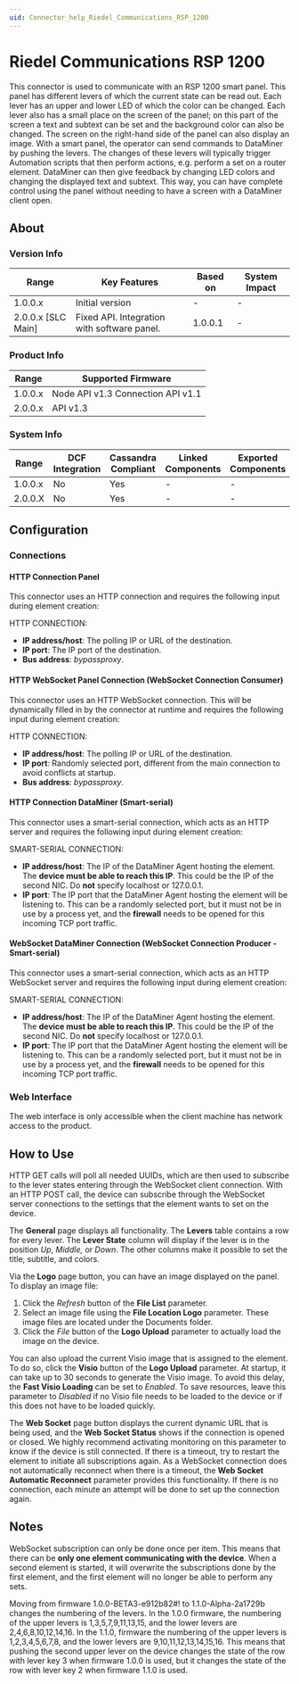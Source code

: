 ```yaml
---
uid: Connector_help_Riedel_Communications_RSP_1200
---
```


# Riedel Communications RSP 1200

This connector is used to communicate with an RSP 1200 smart panel. This panel has different levers of which the current state can be read out. Each lever has an upper and lower LED of which the color can be changed. Each lever also has a small place on the screen of the panel; on this part of the screen a text and subtext can be set and the background color can also be changed. The screen on the right-hand side of the panel can also display an image. With a smart panel, the operator can send commands to DataMiner by pushing the levers. The changes of these levers will typically trigger Automation scripts that then perform actions, e.g. perform a set on a router element. DataMiner can then give feedback by changing LED colors and changing the displayed text and subtext. This way, you can have complete control using the panel without needing to have a screen with a DataMiner client open.

## About

### Version Info

| **Range**            | **Key Features**                            | **Based on** | **System Impact** |
|----------------------|---------------------------------------------|--------------|-------------------|
| 1.0.0.x              | Initial version                             | \-           | \-                |
| 2.0.0.x \[SLC Main\] | Fixed API. Integration with software panel. | 1.0.0.1      | \-                |

### Product Info

| **Range** | **Supported Firmware**            |
|-----------|-----------------------------------|
| 1.0.0.x   | Node API v1.3 Connection API v1.1 |
| 2.0.0.x   | API v1.3                          |

### System Info

| Range     | DCF Integration     | Cassandra Compliant     | Linked Components     | Exported Components     |
|-----------|---------------------|-------------------------|-----------------------|-------------------------|
| 1.0.0.x   | No                  | Yes                     | \-                    | \-                      |
| 2.0.0.X   | No                  | Yes                     | \-                    | \-                      |

## Configuration

### Connections

#### HTTP Connection Panel

This connector uses an HTTP connection and requires the following input during element creation:

HTTP CONNECTION:

- **IP address/host**: The polling IP or URL of the destination.
- **IP port**: The IP port of the destination.
- **Bus address**: *bypassproxy*.

#### HTTP WebSocket Panel Connection (WebSocket Connection Consumer)

This connector uses an HTTP WebSocket connection. This will be dynamically filled in by the connector at runtime and requires the following input during element creation:

HTTP CONNECTION:

- **IP address/host**: The polling IP or URL of the destination.
- **IP port**: Randomly selected port, different from the main connection to avoid conflicts at startup.
- **Bus address**: *bypassproxy*.

#### HTTP Connection DataMiner (Smart-serial)

This connector uses a smart-serial connection, which acts as an HTTP server and requires the following input during element creation:

SMART-SERIAL CONNECTION:

- **IP address/host**: The IP of the DataMiner Agent hosting the element. The **device must be able to reach this IP**. This could be the IP of the second NIC. Do **not** specify localhost or 127.0.0.1.
- **IP port**: The IP port that the DataMiner Agent hosting the element will be listening to. This can be a randomly selected port, but it must not be in use by a process yet, and the **firewall** needs to be opened for this incoming TCP port traffic.

#### WebSocket DataMiner Connection (WebSocket Connection Producer - Smart-serial)

This connector uses a smart-serial connection, which acts as an HTTP WebSocket server and requires the following input during element creation:

SMART-SERIAL CONNECTION:

- **IP address/host**: The IP of the DataMiner Agent hosting the element. The **device must be able to reach this IP**. This could be the IP of the second NIC. Do **not** specify localhost or 127.0.0.1.
- **IP port**: The IP port that the DataMiner Agent hosting the element will be listening to. This can be a randomly selected port, but it must not be in use by a process yet, and the **firewall** needs to be opened for this incoming TCP port traffic.

### Web Interface

The web interface is only accessible when the client machine has network access to the product.

## How to Use

HTTP GET calls will poll all needed UUIDs, which are then used to subscribe to the lever states entering through the WebSocket client connection. With an HTTP POST call, the device can subscribe through the WebSocket server connections to the settings that the element wants to set on the device.

The **General** page displays all functionality. The **Levers** table contains a row for every lever. The **Lever State** column will display if the lever is in the position *Up*, *Middle,* or *Down*. The other columns make it possible to set the title, subtitle, and colors.

Via the **Logo** page button, you can have an image displayed on the panel. To display an image file:

1. Click the *Refresh* button of the **File List** parameter.
2. Select an image file using the **File Location Logo** parameter. These image files are located under the Documents folder.
3. Click the *File* button of the **Logo Upload** parameter to actually load the image on the device.

You can also upload the current Visio image that is assigned to the element. To do so, click the **Visio** button of the **Logo Upload** parameter. At startup, it can take up to 30 seconds to generate the Visio image. To avoid this delay, the **Fast Visio Loading** can be set to *Enabled*. To save resources, leave this parameter to *Disabled* if no Visio file needs to be loaded to the device or if this does not have to be loaded quickly.

The **Web Socket** page button displays the current dynamic URL that is being used, and the **Web Socket Status** shows if the connection is opened or closed. We highly recommend activating monitoring on this parameter to know if the device is still connected. If there is a timeout, try to restart the element to initiate all subscriptions again. As a WebSocket connection does not automatically reconnect when there is a timeout, the **Web Socket Automatic Reconnect** parameter provides this functionality. If there is no connection, each minute an attempt will be done to set up the connection again.

## Notes

WebSocket subscription can only be done once per item. This means that there can be **only one element communicating with the device**. When a second element is started, it will overwrite the subscriptions done by the first element, and the first element will no longer be able to perform any sets.

Moving from firmware 1.0.0-BETA3-e912b82#! to 1.1.0-Alpha-2a1729b changes the numbering of the levers. In the 1.0.0 firmware, the numbering of the upper levers is 1,3,5,7,9,11,13,15, and the lower levers are 2,4,6,8,10,12,14,16. In the 1.1.0, firmware the numbering of the upper levers is 1,2,3,4,5,6,7,8, and the lower levers are 9,10,11,12,13,14,15,16. This means that pushing the second upper lever on the device changes the state of the row with lever key 3 when firmware 1.0.0 is used, but it changes the state of the row with lever key 2 when firmware 1.1.0 is used.
